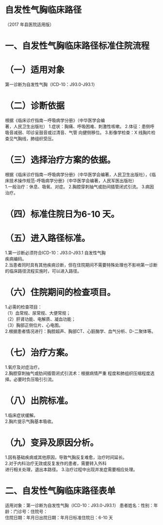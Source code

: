# 自发性气胸临床路径  
（2017 年县医院适用版）  
# 一、自发性气胸临床路径标准住院流程  
# （一）适用对象  
第一诊断为自发性气胸（ICD-10：J93.0-J93.1）  
# （二）诊断依据  
根据《临床诊疗指南－呼吸病学分册》（中华医学会编  
著，人民卫生出版社） 1.症状：胸痛、呼吸困难、刺激性咳嗽。 2.体征：患侧呼吸音减弱、叩诊呈鼓音或过清音、气管 向健侧移位。 3.影像学检查：X 线胸片检查见气胸线，肺组织受压。  
# （三）选择治疗方案的依据。  
根据《临床诊疗指南－呼吸病学分册》（中华医学会编著，人民卫生出版社），《临床技术操作规范-呼吸病学分册》（中华医学会编著，人民军医出版社）  
1.一般治疗：休息、吸氧、对症。 2.胸腔穿刺抽气或肋间插管闭式引流。 3.病因治疗。  
# （四）标准住院日为6-10 天。  
# （五）进入路径标准。  
1.第一诊断必须符合ICD-10：J93.0-J93.1 自发性气胸  
疾病编码。  
2.当患者同时具有其他疾病诊断，但在住院期间不需要特殊处理也不影响第一诊断的临床路径流程实施时，可以进入路径。  
# （六）住院期间的检查项目。  
1.必需的检查项目：  
（1）血常规、尿常规、大便常规；  
（2）肝肾功能、电解质、凝血功能；  
（3）胸部正侧位片、心电图。  
2.根据患者情况进行：胸腔超声、胸部CT、心脏酶学、血气分析、D-二聚体等。  
# （七）治疗方案。  
1.氧疗及对症治疗。  
2.胸腔穿刺抽气或肋间插管闭式引流术：根据病情严重 程度和肺组织压缩程度选择。必要时负压吸引引流。  
# （八）出院标准。  
1.临床症状缓解。  
2.胸片提示气胸基本吸收。  
# （九）变异及原因分析。  
1.因有基础疾病或其他原因，导致气胸反复难愈，治疗时间延长。  
2.对于内科治疗无效或反复发作的患者，需要转入外科  
进行相关处理，退出本路径。 3.治疗过程中出现并发症需要相应处理。  
# 二、自发性气胸临床路径表单  
适用对象：第一诊断为自发性气胸（ICD-10：J93.0-J93.1） 患者姓名：性别：年龄：门诊号：住院号：  
住院日期：年月日出院日期：年月日标准住院日：6-10 天  

